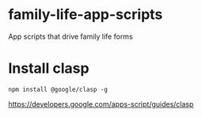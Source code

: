 # family-life-app-scripts
App scripts that drive family life forms

# Install clasp

`npm install @google/clasp -g`

https://developers.google.com/apps-script/guides/clasp

# 